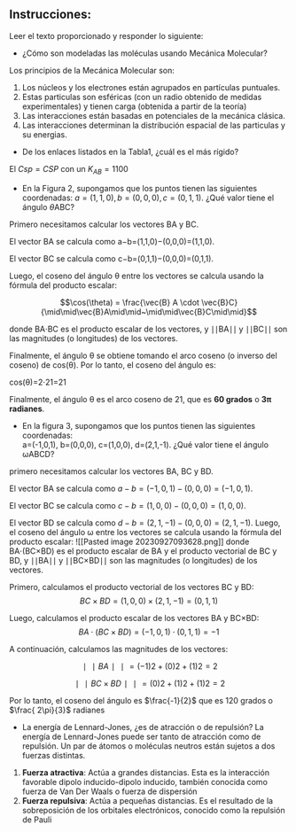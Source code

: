 ## Instrucciones:
Leer el texto proporcionado y responder lo siguiente:

- ¿Cómo son modeladas las moléculas usando Mecánica Molecular?

Los principios de la Mecánica Molecular son:
1. Los núcleos y los electrones están agrupados en partículas puntuales.
2. Estas particulas son esféricas (con un radio obtenido de medidas experimentales) y tienen carga (obtenida a partir de la teoría)
3. Las interacciones están basadas en potenciales de la mecánica clásica.
4. Las interacciones determinan la distribución espacial de las particulas y su energias.


- De los enlaces listados en la Tabla1, ¿cuál es el más rígido?

El $Csp = CSP$ con un $K_{AB} = 1100$ 

- En la Figura 2, supongamos que los puntos tienen las siguientes coordenadas: $a=(1,1,0), b=(0,0,0), c=(0,1,1)$. ¿Qué valor tiene el ángulo $\theta$ABC?

Primero necesitamos calcular los vectores BA y BC.

El vector BA se calcula como a−b=(1,1,0)−(0,0,0)=(1,1,0).

El vector BC se calcula como c−b=(0,1,1)−(0,0,0)=(0,1,1).

Luego, el coseno del ángulo θ entre los vectores se calcula usando la fórmula del producto escalar:

$$\cos(\theta) = \frac{\vec{B} A \cdot \vec{B}C}{\mid\mid\vec{B}A\mid\mid~\mid\mid\vec{B}C\mid\mid}$$

donde BA⋅BC es el producto escalar de los vectores, y ∣∣BA∣∣ y ∣∣BC∣∣ son las magnitudes (o longitudes) de los vectores.

Finalmente, el ángulo θ se obtiene tomando el arco coseno (o inverso del coseno) de cos(θ).
Por lo tanto, el coseno del ángulo es:

cos(θ)=2​⋅2​1​=21​

Finalmente, el ángulo θ es el arco coseno de 21​, que es **60 grados** o **3π​ radianes**. 

- En la figura 3, supongamos que los puntos tienen las siguientes coordenadas:  
    a=(-1,0,1), b=(0,0,0), c=(1,0,0), d=(2,1,-1). ¿Qué valor tiene el ángulo ωABCD?

primero necesitamos calcular los vectores BA, BC y BD.

El vector BA se calcula como $a−b=(−1,0,1)−(0,0,0)=(−1,0,1).$

El vector BC se calcula como $c−b=(1,0,0)−(0,0,0)=(1,0,0)$.

El vector BD se calcula como $d−b=(2,1,−1)−(0,0,0)=(2,1,−1)$.
Luego, el coseno del ángulo ω entre los vectores se calcula usando la fórmula del producto escalar:
![[Pasted image 20230927093628.png]]
donde BA⋅(BC×BD) es el producto escalar de BA y el producto vectorial de BC y BD, y ∣∣BA∣∣ y ∣∣BC×BD∣∣ son las magnitudes (o longitudes) de los vectores.

Primero, calculamos el producto vectorial de los vectores BC y BD:
$$BC×BD=(1,0,0)×(2,1,−1)=(0,1,1)$$

Luego, calculamos el producto escalar de los vectores BA y BC×BD:
$$BA⋅(BC×BD)=(−1,0,1)⋅(0,1,1)=−1$$

A continuación, calculamos las magnitudes de los vectores:

$$∣∣BA∣∣=(−1)2+(0)2+(1)2​=2​$$

$$∣∣BC×BD∣∣=(0)2+(1)2+(1)2​=2​$$

Por lo tanto, el coseno del ángulo es $\frac{-1}{2}$ que es 120 grados o $\frac{ 2\pi}{3}$ radianes
- La energía de Lennard-Jones, ¿es de atracción o de repulsión?
La energía de Lennard-Jones puede ser tanto de atracción como de repulsión. Un par de átomos o moléculas neutros están sujetos a dos fuerzas distintas.

1. **Fuerza atractiva**: Actúa a grandes distancias. Esta es la interacción favorable dipolo inducido-dipolo inducido, también conocida como fuerza de Van Der Waals o fuerza de dispersión
2. **Fuerza repulsiva**: Actúa a pequeñas distancias. Es el resultado de la sobreposición de los orbitales electrónicos, conocido como la repulsión de Pauli